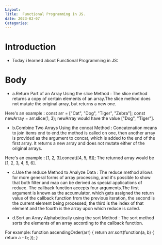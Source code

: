 ```yaml
---
Layout:
Title:  Functional Programming in JS.
date: 2023-02-07
Categories:
---
```


# Introduction
- Today i learned about Functional Programming in JS:

# Body
- a.Return Part of an Array Using the slice Method : The slice method returns a copy of certain elements of an array.The slice method does not mutate the original array, but returns a new one.

Here's an example : const arr = ["Cat", "Dog", "Tiger", "Zebra"];
const newArray = arr.slice(1, 3);
newArray would have the value ["Dog", "Tiger"].

- b.Combine Two Arrays Using the concat Method : Concatenation means to join items end to end.the method is called on one, then another array is provided as the argument to concat, which is added to the end of the first array. It returns a new array and does not mutate either of the original arrays.

Here's an example : [1, 2, 3].concat([4, 5, 6]);
The returned array would be [1, 2, 3, 4, 5, 6].

- c.Use the reduce Method to Analyze Data : The reduce method allows for more general forms of array processing, and it's possible to show that both filter and map can be derived as special applications of reduce. The callback function accepts four arguments.The first argument is known as the accumulator, which gets assigned the return value of the callback function from the previous iteration, the second is the current element being processed, the third is the index of that element and the fourth is the array upon which reduce is called.

- d.Sort an Array Alphabetically using the sort Method : The sort method sorts the elements of an array according to the callback function.

For example:
function ascendingOrder(arr) {
return arr.sort(function(a, b) { return a - b; }); }